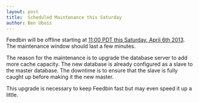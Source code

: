```yaml
---
layout: post
title:  Scheduled Maintenance this Saturday
author: Ben Ubois
---
```


Feedbin will be offline starting at [11:00 PDT this Saturday, April 6th 2013](http://www.timeanddate.com/worldclock/fixedtime.html?msg=3&amp;iso=20130406T11&amp;p1=224&amp;am=5). The maintenance window should last a few minutes.

The reason for the maintenance is to upgrade the database server to add more cache capacity. The new database is already configured as a slave to the master database. The downtime is to ensure that the slave is fully caught up before making it the new master.

This upgrade is necessary to keep Feedbin fast but may even speed it up a little.